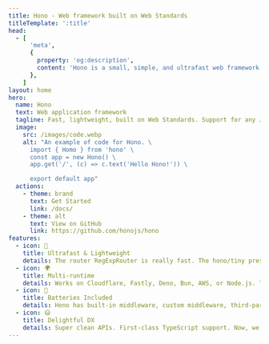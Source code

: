 ```yaml
---
title: Hono - Web framework built on Web Standards
titleTemplate: ':title'
head:
  - [
      'meta',
      {
        property: 'og:description',
        content: 'Hono is a small, simple, and ultrafast web framework built on Web Standards. It works on Cloudflare Workers, Fastly Compute, Deno, Bun, Vercel, Netlify, AWS Lambda, Lambda@Edge, and Node.js. Fast, but not only fast.',
      },
    ]
layout: home
hero:
  name: Hono
  text: Web application framework
  tagline: Fast, lightweight, built on Web Standards. Support for any JavaScript runtime.
  image:
    src: /images/code.webp
    alt: "An example of code for Hono. \
      import { Homo } from 'hono' \
      const app = new Hono() \
      app.get('/', (c) => c.text('Hello Hono!')) \

      export default app"
  actions:
    - theme: brand
      text: Get Started
      link: /docs/
    - theme: alt
      text: View on GitHub
      link: https://github.com/honojs/hono
features:
  - icon: 🚀
    title: Ultrafast & Lightweight
    details: The router RegExpRouter is really fast. The hono/tiny preset is under 14kB. Using only Web Standard APIs.
  - icon: 🌍
    title: Multi-runtime
    details: Works on Cloudflare, Fastly, Deno, Bun, AWS, or Node.js. The same code runs on all platforms.
  - icon: 🔋
    title: Batteries Included
    details: Hono has built-in middleware, custom middleware, third-party middleware, and helpers. Batteries included.
  - icon: 😃
    title: Delightful DX
    details: Super clean APIs. First-class TypeScript support. Now, we've got "Types".
---
```


<script setup>
// Heavily inspired by React
// https://github.com/reactjs/react.dev/pull/6817
import { onMounted } from 'vue'
onMounted(() => {
  var preferredKawaii
  try {
    preferredKawaii = localStorage.getItem('kawaii')
  } catch (err) {}
  const urlParams = new URLSearchParams(window.location.search)
  const kawaii = urlParams.get('kawaii')
  const setKawaii = () => {
    const images = document.querySelectorAll('.VPImage.image-src')
    images.forEach((img) => {
      img.src = '/images/hono-kawaii.png'
      img.alt = 'A Kawai Version of the Hono Logo. The first "o" is replaced with a flame, with japanese characters in the bottom right, and a JSX fragment closing tag above the flame.'
      img.classList.add("kawaii")
    })
  }
  if (kawaii === 'true') {
    try {
      localStorage.setItem('kawaii', true)
    } catch (err) {}
    console.log('kawaii mode enabled. logo credits to @sawaratsuki1004 via https://github.com/SAWARATSUKI/ServiceLogos');
    setKawaii()
  } else if (kawaii === 'false') {
    try {
      localStorage.removeItem('kawaii', false)
    } catch (err) {}
    const images = document.querySelectorAll('.VPImage.image-src')
    images.forEach((img) => {
      img.src = '/images/code.webp'
      img.classList.remove("kawaii")
    })
  } else if (preferredKawaii) {
    setKawaii()
  }
})
</script>
